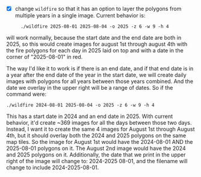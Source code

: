 - [X] change `wildfire` so that it has an option to layer the polygons from multiple years in a single image. Current behavior is:

        ./wildfire 2025-08-01 2025-08-04 -o 2025 -z 6 -w 9 -h 4

 will work normally, because the start date and the end date are both in 2025, so this would create images for august 1st through august 4th with the fire polygons for each day in 2025 laid on top and with a date in the corner of "2025-08-01" in red.

The way I'd like it to work is if there is an end date, and if that end date is in a year after the end date of the year in the start date, we will create daily images with polygons for all years between those years combined.  And the date we overlay in the upper right will be a range of dates.  So if the command were:

    ./wildfire 2024-08-01 2025-08-04 -o 2025 -z 6 -w 9 -h 4

This has a start date in 2024 and an end date in 2025.  With current behavior, it'd create ~369 images for all the days between those two days.  Instead, I want it to create the same 4 images for August 1st through August 4th, but it should overlay both the 2024 and 2025 polygons on the same map tiles.  So the image for August 1st would have the 2024-08-01 AND the 2025-08-01 polygons on it.  The August 2nd image would have the 2024 and 2025 polygons on it.  Additionally, the date that we print in the upper right of the image will change to: 2024-2025 08-01, and the filename will change to include 2024-2025-08-01.

  